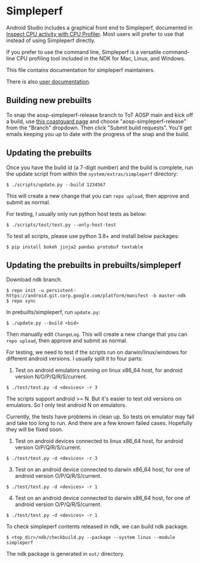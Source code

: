 # Simpleperf

Android Studio includes a graphical front end to Simpleperf, documented in
[Inspect CPU activity with CPU Profiler](https://developer.android.com/studio/profile/cpu-profiler).
Most users will prefer to use that instead of using Simpleperf directly.

If you prefer to use the command line, Simpleperf is a versatile command-line
CPU profiling tool included in the NDK for Mac, Linux, and Windows.

This file contains documentation for simpleperf maintainers.

There is also [user documentation](doc/README.md).

## Building new prebuilts

To snap the aosp-simpleperf-release branch to ToT AOSP main and kick off a
build, use [this coastguard
page](https://android-build.googleplex.com/coastguard/dashboard/5938649007521792/#/request/create)
and choose "aosp-simpleperf-release" from the "Branch" dropdown. Then click
"Submit build requests". You'll get emails keeping you up to date with the
progress of the snap and the build.

## Updating the prebuilts

Once you have the build id (a 7-digit number) and the build is complete, run the
update script from within the `system/extras/simpleperf` directory:
```
$ ./scripts/update.py --build 1234567
```

This will create a new change that you can `repo upload`, then approve and
submit as normal.

For testing, I usually only run python host tests as below:
```
$ ./scripts/test/test.py --only-host-test
```

To test all scripts, please use python 3.8+ and install below packages:
```
$ pip install bokeh jinja2 pandas protobuf textable
```

## Updating the prebuilts in prebuilts/simpleperf

Download ndk branch.
```
$ repo init -u persistent-https://android.git.corp.google.com/platform/manifest -b master-ndk
$ repo sync
```

In prebuilts/simpleperf, run `update.py`:
```
$ ./update.py --build <bid>
```

Then manually edit `ChangeLog`.
This will create a new change that you can `repo upload`, then approve and submit as normal.

For testing, we need to test if the scripts run on darwin/linux/windows for different android
versions. I usually split it to four parts:

1. Test on android emulators running on linux x86_64 host, for android version N/O/P/Q/R/S/current.

```
$ ./test/test.py -d <devices> -r 3
```

The scripts support android >= N. But it's easier to test old versions on emulators. So I only test
android N on emulators.

Currently, the tests have problems in clean up. So tests on emulator may fail and take too long to
run. And there are a few known failed cases. Hopefully they will be fixed soon.

1. Test on android devices connected to linux x86_64 host, for android version O/P/Q/R/S/current.

```
$ ./test/test.py -d <devices> -r 3
```

3. Test on an android device connected to darwin x86_64 host, for one of android version O/P/Q/R/S/current.

```
$ ./test/test.py -d <devices> -r 1
```

4. Test on an android device connected to darwin x86_64 host, for one of android version O/P/Q/R/S/current.

```
$ ./test/test.py -d <devices> -r 1
```

To check simpleperf contents released in ndk, we can build ndk package.
```
$ <top_dir>/ndk/checkbuild.py --package --system linux --module simpleperf
```

The ndk package is generated in `out/` directory.
